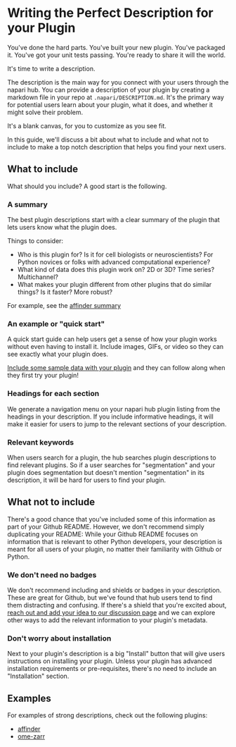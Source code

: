 # Writing the Perfect Description for your Plugin

You've done the hard parts.
You've built your new plugin.
You've packaged it.
You've got your unit tests passing.
You're ready to share it will the world.

It's time to write a description.

The description is the main way for you connect with your users through the napari hub.
You can provide a description of your plugin by creating a markdown file in your repo at `.napari/DESCRIPTION.md`.
It's the primary way for potential users learn about your plugin, what it does, and whether it might solve their problem.

It's a blank canvas, for you to customize as you see fit.

In this guide, we'll discuss a bit about what to include and what not to include to make a top notch description that helps you find your next users.

## What to include

What should you include? A good start is the following.

### A summary

The best plugin descriptions start with a clear summary of the plugin that lets users know what the plugin does.

Things to consider:

- Who is this plugin for? Is it for cell biologists or neuroscientists? For Python novices or folks with advanced computational experience?
- What kind of data does this plugin work on? 2D or 3D? Time series? Multichannel?
- What makes your plugin different from other plugins that do similar things? Is it faster? More robust?

For example, see the [affinder summary](https://github.com/jni/affinder/blob/master/.napari/DESCRIPTION.md#description)

### An example or "quick start"

A quick start guide can help users get a sense of how your plugin works without even having to install it.
Include images, GIFs, or video so they can see exactly what your plugin does.

[Include some sample data with your plugin](https://napari.org/plugins/stable/hook_specifications.html#napari.plugins.hook_specifications.napari_provide_sample_data) and they can follow along when they first try your plugin!

### Headings for each section

We generate a navigation menu on your napari hub plugin listing from the headings in your description.
If you include informative headings, it will make it easier for users to jump to the relevant sections of your description.

### Relevant keywords

When users search for a plugin, the hub searches plugin descriptions to find relevant plugins.
So if a user searches for "segmentation" and your plugin does segmentation but doesn't mention "segmentation" in its description, it will be hard for users to find your plugin.


## What not to include

There's a good chance that you've included some of this information as part of your Github README.
However, we don't recommend simply duplicating your README: While your Github README focuses on information that is relevant to other Python developers, your description is meant for all users of your plugin, no matter their familiarity with Github or Python.

### We don't need no badges

We don't recommend including and shields or badges in your description.
These are great for Github, but we've found that hub users tend to find them distracting and confusing.
If there's a shield that you're excited about, [reach out and add your idea to our discussion page](https://github.com/chanzuckerberg/napari-hub/discussions/categories/ideas) and we can explore other ways to add the relevant information to your plugin's metadata.

### Don't worry about installation

Next to your plugin's description is a big "Install" button that will give users instructions on installing your plugin.
Unless your plugin has advanced installation requirements or pre-requisites, there's no need to include an "Installation" section.

## Examples

For examples of strong descriptions, check out the following plugins:

- [affinder](https://github.com/jni/affinder/blob/master/.napari/DESCRIPTION.md)
- [ome-zarr](https://github.com/ome/napari-ome-zarr/blob/main/.napari/DESCRIPTION.md)
